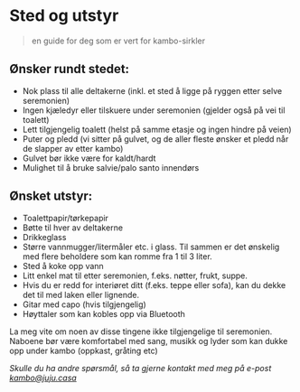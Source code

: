 # Sted og utstyr
>en guide for deg som er vert for kambo-sirkler

## Ønsker rundt stedet:
- Nok plass til alle deltakerne (inkl. et sted å ligge på ryggen etter selve seremonien)
- Ingen kjæledyr eller tilskuere under seremonien (gjelder også på vei til toalett)
- Lett tilgjengelig toalett (helst på samme etasje og ingen hindre på veien)
- Puter og pledd (vi sitter på gulvet, og de aller fleste ønsker et pledd når de slapper av
etter kambo)
- Gulvet bør ikke være for kaldt/hardt
- Mulighet til å bruke salvie/palo santo innendørs

## Ønsket utstyr:
- Toalettpapir/tørkepapir
- Bøtte til hver av deltakerne
- Drikkeglass
- Større vannmugger/litermåler etc. i glass. Til sammen er det ønskelig med flere beholdere
som kan romme fra 1 til 3 liter.
- Sted å koke opp vann
- Litt enkel mat til etter seremonien, f.eks. nøtter, frukt, suppe.
- Hvis du er redd for interiøret ditt (f.eks. teppe eller sofa), kan du dekke det til med
laken eller lignende.
- Gitar med capo (hvis tilgjengelig)
- Høyttaler som kan kobles opp via Bluetooth

La meg vite om noen av disse tingene ikke tilgjengelige til seremonien. Naboene bør
være komfortabel med sang, musikk og lyder som kan dukke opp under kambo (oppkast,
gråting etc)

*Skulle du ha andre spørsmål, så ta gjerne kontakt med meg på e-post kambo@juju.casa*

